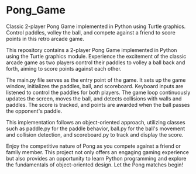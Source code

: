 # Pong_Game
Classic 2-player Pong Game implemented in Python using Turtle graphics. Control paddles, volley the ball, and compete against a friend to score points in this retro arcade game.

This repository contains a 2-player Pong Game implemented in Python using the Turtle graphics module. Experience the excitement of the classic arcade game as two players control their paddles to volley a ball back and forth, aiming to score points against each other.

The main.py file serves as the entry point of the game. It sets up the game window, initializes the paddles, ball, and scoreboard. Keyboard inputs are listened to control the paddles for both players. The game loop continuously updates the screen, moves the ball, and detects collisions with walls and paddles. The score is tracked, and points are awarded when the ball passes the opponent's paddle.

This implementation follows an object-oriented approach, utilizing classes such as paddle.py for the paddle behavior, ball.py for the ball's movement and collision detection, and scoreboard.py to track and display the score.

Enjoy the competitive nature of Pong as you compete against a friend or family member. This project not only offers an engaging gaming experience but also provides an opportunity to learn Python programming and explore the fundamentals of object-oriented design. Let the Pong matches begin!
